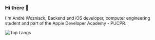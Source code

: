 ### Hi there 👋

I'm André Wozniack, Backend and iOS developer, computer engineering student and part of the Apple Developer Academy - PUCPR.



![Top Langs](https://github-readme-stats.vercel.app/api/top-langs/?username=AndreWozniack&layout=compact&theme=dark)
